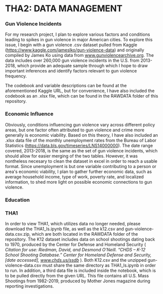 # THA2: DATA MANAGEMENT

### Gun Violence Incidents

For my research project, I plan to explore various factors and conditions leading to spikes in gun violence in major American cities. To explore this issue, I begin with a gun violence .csv dataset pulled from Kaggle (https://www.kaggle.com/jameslko/gun-violence-data) and originally compiled by James Ko using data from www.gunviolencearchive.org. The data includes over 260,000 gun violence incidents in the U.S. from 2013-2018, which provide an adequate sample through which I hope to draw important inferences and identify factors relevant to gun violence frequency. 

The codebook and variable descriptions can be found at the aforementioned Kaggle URL, but for convenience, I have also included the codebook as an .xlsx file, which can be found in the RAWDATA folder of this repository.

### Economic Influence

Obviously, conditions influencing gun violence vary across different policy areas, but one factor often attributed to gun violence and crime more generally is economic viability. Based on this theory, I have also included an .xlsx data file of the monthly unemployment rates from the Bureau of Labor Statistics (https://data.bls.gov/timeseries/LNS14000000). The date range covered, 2013-2018, is the same as the set of gun violence incidents, which should allow for easier merging of the two tables. However, it was nontheless necesary to clean the dataset in excel in order to reach a usable format. Since unemployment is but one variable contributing to a person or area's economic viability, I plan to gather further economic data, such as average household income, type of work, poverty rate, and localized information, to shed more light on possible economic connections to gun violence.

### Education

### THA1

In order to view THA1, which utilizes data no longer needed, please download the THA1_ls.ipynb file, as well as the k12.csv and gun-violence-data.csv.zip, which are both located in the RAWDATA folder of the repository. The K12 dataset includes data on school shootings dating back to 1970, produced by the Center for Defense and Homeland Security (<i> Citation for use: Riedman, David, and Desmond O’Neill. “CHDS – K-12 School Shooting Database.” Center for Homeland Defense and Security, [date accessed], www.chds.us/ssdb </i>). Both K12.csv and the unzipped gun-violence-data.csv must share the same directory as THA1_ls.ipynb in order to run. In addition, a third data file is included inside the notebook, which is to be pulled directly from the given URL. This file contains all U.S. Mass Shootings from 1982-2019, produced by Mother Jones magazine during reporting investigations.
